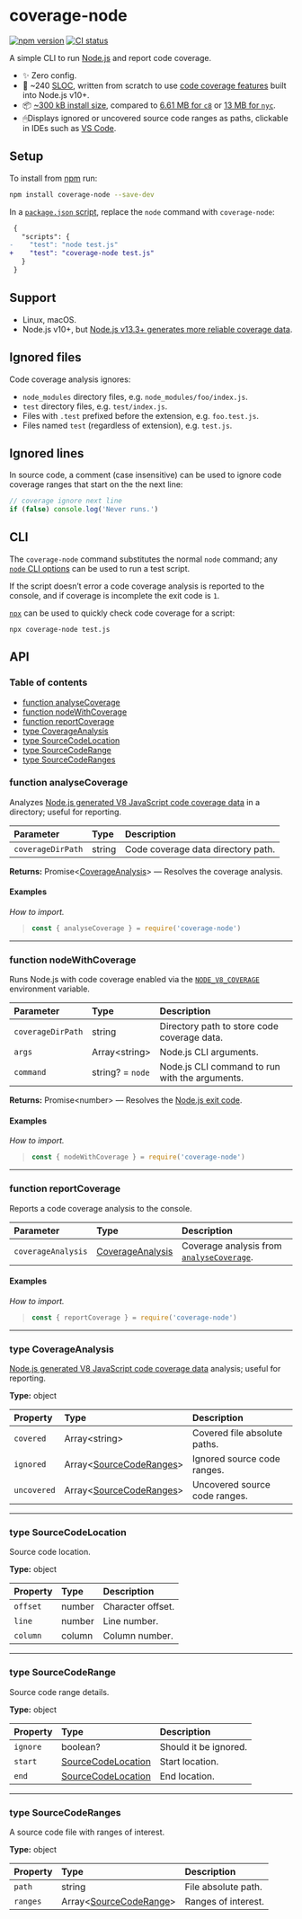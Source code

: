 # coverage-node

[![npm version](https://badgen.net/npm/v/coverage-node)](https://npm.im/coverage-node) [![CI status](https://github.com/jaydenseric/coverage-node/workflows/CI/badge.svg)](https://github.com/jaydenseric/coverage-node/actions)

A simple CLI to run [Node.js](https://nodejs.org) and report code coverage.

- ✨ Zero config.
- 🏁 ~240 [SLOC](https://en.wikipedia.org/wiki/Source_lines_of_code), written from scratch to use [code coverage features](https://nodejs.org/api/cli.html#cli_node_v8_coverage_dir) built into Node.js v10+.
- 📦 [~300 kB install size](https://packagephobia.now.sh/result?p=coverage-node), compared to [6.61 MB for `c8`](https://packagephobia.now.sh/result?p=c8@6.0.1) or [13 MB for `nyc`](https://packagephobia.now.sh/result?p=nyc@14.1.1).
- 🖱Displays ignored or uncovered source code ranges as paths, clickable in IDEs such as [VS Code](https://code.visualstudio.com).

## Setup

To install from [npm](https://npmjs.com) run:

```sh
npm install coverage-node --save-dev
```

In a [`package.json` script](https://docs.npmjs.com/files/package.json#scripts), replace the `node` command with `coverage-node`:

```diff
 {
   "scripts": {
-    "test": "node test.js"
+    "test": "coverage-node test.js"
   }
 }
```

## Support

- Linux, macOS.
- Node.js v10+, but [Node.js v13.3+ generates more reliable coverage data](https://github.com/nodejs/node/issues/25937#issuecomment-563115421).

## Ignored files

Code coverage analysis ignores:

- `node_modules` directory files, e.g. `node_modules/foo/index.js`.
- `test` directory files, e.g. `test/index.js`.
- Files with `.test` prefixed before the extension, e.g. `foo.test.js`.
- Files named `test` (regardless of extension), e.g. `test.js`.

## Ignored lines

In source code, a comment (case insensitive) can be used to ignore code coverage ranges that start on the the next line:

```js
// coverage ignore next line
if (false) console.log('Never runs.')
```

## CLI

The `coverage-node` command substitutes the normal `node` command; any [`node` CLI options](https://nodejs.org/api/cli.html) can be used to run a test script.

If the script doesn’t error a code coverage analysis is reported to the console, and if coverage is incomplete the exit code is `1`.

[`npx`](https://npm.im/npx) can be used to quickly check code coverage for a script:

```shell
npx coverage-node test.js
```

## API

### Table of contents

- [function analyseCoverage](#function-analysecoverage)
- [function nodeWithCoverage](#function-nodewithcoverage)
- [function reportCoverage](#function-reportcoverage)
- [type CoverageAnalysis](#type-coverageanalysis)
- [type SourceCodeLocation](#type-sourcecodelocation)
- [type SourceCodeRange](#type-sourcecoderange)
- [type SourceCodeRanges](#type-sourcecoderanges)

### function analyseCoverage

Analyzes [Node.js generated V8 JavaScript code coverage data](https://nodejs.org/api/cli.html#cli_node_v8_coverage_dir) in a directory; useful for reporting.

| Parameter         | Type   | Description                        |
| :---------------- | :----- | :--------------------------------- |
| `coverageDirPath` | string | Code coverage data directory path. |

**Returns:** Promise&lt;[CoverageAnalysis](#type-coverageanalysis)> — Resolves the coverage analysis.

#### Examples

_How to import._

> ```js
> const { analyseCoverage } = require('coverage-node')
> ```

---

### function nodeWithCoverage

Runs Node.js with code coverage enabled via the [`NODE_V8_COVERAGE`](https://nodejs.org/api/cli.html#cli_node_v8_coverage_dir) environment variable.

| Parameter | Type | Description |
| :-- | :-- | :-- |
| `coverageDirPath` | string | Directory path to store code coverage data. |
| `args` | Array&lt;string> | Node.js CLI arguments. |
| `command` | string? = `node` | Node.js CLI command to run with the arguments. |

**Returns:** Promise&lt;number> — Resolves the [Node.js exit code](https://nodejs.org/api/process.html#process_exit_codes).

#### Examples

_How to import._

> ```js
> const { nodeWithCoverage } = require('coverage-node')
> ```

---

### function reportCoverage

Reports a code coverage analysis to the console.

| Parameter | Type | Description |
| :-- | :-- | :-- |
| `coverageAnalysis` | [CoverageAnalysis](#type-coverageanalysis) | Coverage analysis from [`analyseCoverage`](#function-analysecoverage). |

#### Examples

_How to import._

> ```js
> const { reportCoverage } = require('coverage-node')
> ```

---

### type CoverageAnalysis

[Node.js generated V8 JavaScript code coverage data](https://nodejs.org/api/cli.html#cli_node_v8_coverage_dir) analysis; useful for reporting.

**Type:** object

| Property | Type | Description |
| :-- | :-- | :-- |
| `covered` | Array&lt;string> | Covered file absolute paths. |
| `ignored` | Array&lt;[SourceCodeRanges](#type-sourcecoderanges)> | Ignored source code ranges. |
| `uncovered` | Array&lt;[SourceCodeRanges](#type-sourcecoderanges)> | Uncovered source code ranges. |

---

### type SourceCodeLocation

Source code location.

**Type:** object

| Property | Type   | Description       |
| :------- | :----- | :---------------- |
| `offset` | number | Character offset. |
| `line`   | number | Line number.      |
| `column` | column | Column number.    |

---

### type SourceCodeRange

Source code range details.

**Type:** object

| Property | Type | Description |
| :-- | :-- | :-- |
| `ignore` | boolean? | Should it be ignored. |
| `start` | [SourceCodeLocation](#type-sourcecodelocation) | Start location. |
| `end` | [SourceCodeLocation](#type-sourcecodelocation) | End location. |

---

### type SourceCodeRanges

A source code file with ranges of interest.

**Type:** object

| Property | Type | Description |
| :-- | :-- | :-- |
| `path` | string | File absolute path. |
| `ranges` | Array&lt;[SourceCodeRange](#type-sourcecoderange)> | Ranges of interest. |
